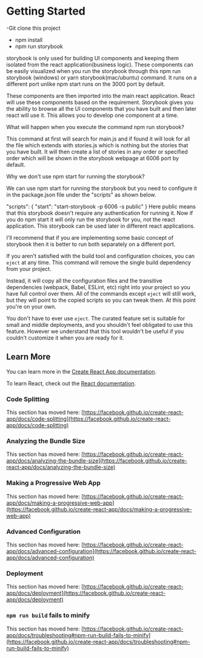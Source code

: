 # Getting Started

-Git clone this project
- npm install
- npm run storybook




storybook is only used for building UI components and keeping them isolated from the react application(business logic). These components can be easily visualized when you run the storybook through this npm run storybook (windows) or yarn storybook(mac/ubuntu) command. It runs on a different port unlike npm start runs on the 3000 port by default.

These components are then imported into the main react application. React will use these components based on the requirement. Storybook gives you the ability to browse all the UI components that you have built and then later react will use it. This allows you to develop one component at a time.

What will happen when you execute the command npm run storybook?

This command at first will search for main.js and if found it will look for all the file which extends with stories.js which is nothing but the stories that you have built. It will then create a list of stories in any order or specified order which will be shown in the storybook webpage at 6006 port by default.

Why we don't use npm start for running the storybook?

We can use npm start for running the storybook but you need to configure it in the package.json file under the "scripts" as shown below.

"scripts": {
    "start": "start-storybook -p 6006 -s public"
  }
Here public means that this storybook doesn't require any authentication for running it. Now if you do npm start it will only run the storybook for you, not the react application. This storybook can be used later in different react applications.

I'll recommend that if you are implementing some basic concept of storybook then it is better to run both separately on a different port.

If you aren't satisfied with the build tool and configuration choices, you can `eject` at any time. This command will remove the single build dependency from your project.

Instead, it will copy all the configuration files and the transitive dependencies (webpack, Babel, ESLint, etc) right into your project so you have full control over them. All of the commands except `eject` will still work, but they will point to the copied scripts so you can tweak them. At this point you're on your own.

You don't have to ever use `eject`. The curated feature set is suitable for small and middle deployments, and you shouldn't feel obligated to use this feature. However we understand that this tool wouldn't be useful if you couldn't customize it when you are ready for it.

## Learn More

You can learn more in the [Create React App documentation](https://facebook.github.io/create-react-app/docs/getting-started).

To learn React, check out the [React documentation](https://reactjs.org/).

### Code Splitting

This section has moved here: [https://facebook.github.io/create-react-app/docs/code-splitting](https://facebook.github.io/create-react-app/docs/code-splitting)

### Analyzing the Bundle Size

This section has moved here: [https://facebook.github.io/create-react-app/docs/analyzing-the-bundle-size](https://facebook.github.io/create-react-app/docs/analyzing-the-bundle-size)

### Making a Progressive Web App

This section has moved here: [https://facebook.github.io/create-react-app/docs/making-a-progressive-web-app](https://facebook.github.io/create-react-app/docs/making-a-progressive-web-app)

### Advanced Configuration

This section has moved here: [https://facebook.github.io/create-react-app/docs/advanced-configuration](https://facebook.github.io/create-react-app/docs/advanced-configuration)

### Deployment

This section has moved here: [https://facebook.github.io/create-react-app/docs/deployment](https://facebook.github.io/create-react-app/docs/deployment)

### `npm run build` fails to minify

This section has moved here: [https://facebook.github.io/create-react-app/docs/troubleshooting#npm-run-build-fails-to-minify](https://facebook.github.io/create-react-app/docs/troubleshooting#npm-run-build-fails-to-minify)
